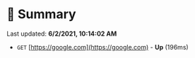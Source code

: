 # 📖 Summary
Last updated: **6/2/2021, 10:14:02 AM**

- `GET` [https://google.com](https://google.com) - **Up** (196ms)
